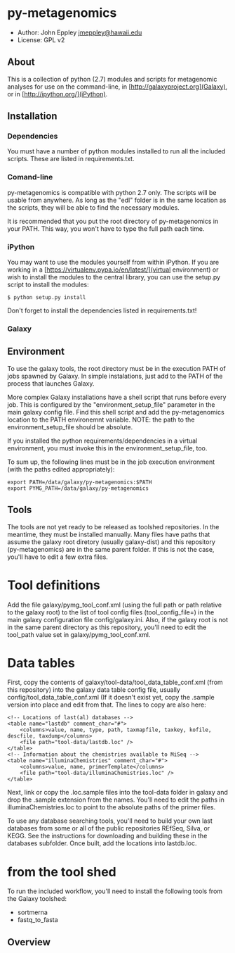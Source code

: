 py-metagenomics
===============

- Author: John Eppley <jmeppley@hawaii.edu>
- License: GPL v2

About
-----
This is a collection of python (2.7) modules and scripts for metagenomic analyses for use on the command-line, in [http://galaxyproject.org](Galaxy), or in [http://ipython.org/](iPython).

Installation
------------
### Dependencies ###
You must have a number of python modules installed to run all the included scripts. These are listed in requirements.txt. 

### Comand-line ###
py-metagenomics is compatible with python 2.7 only. The scripts will be usable from anywhere. As long as the "edl" folder is in the same location as the scripts, they will be able to find the necessary modules.

It is recommended that you put the root directory of py-metagenomics in your PATH. This way, you won't have to type the full path each time.

### iPython ###
You may want to use the modules yourself from within iPython. If you are working in a [https://virtualenv.pypa.io/en/latest/](virtual environment) or wish to install the modules to the central library, you can use the setup.py script to install the modules:

    $ python setup.py install

Don't forget to install the dependencies listed in requirements.txt!

### Galaxy ###
## Environment ##
To use the galaxy tools, the root directory must be in the execution PATH of jobs spawned by Galaxy. In simple instalations, just add to the PATH of the process that launches Galaxy. 

More complex Galaxy installations have a shell script that runs before every job. This is configured by the "environment_setup_file" parameter in the main galaxy config file. Find this shell script and add the py-metagenomics location to the PATH environemnt variable. NOTE: the path to the environment_setup_file should be absolute.

If you installed the python requirements/dependencies in a virtual environment, you must invoke this in the environment_setup_file, too.

To sum up, the following lines must be in the job execution environment (with the paths edited appropriately):

	export PATH=/data/galaxy/py-metagenomics:$PATH
	export PYMG_PATH=/data/galaxy/py-metagenomics

## Tools ##
The tools are not yet ready to be released as toolshed repositories. In the meantime, they must be installed manually. Many files have paths that assume the galaxy root diretory (usually galaxy-dist) and this repository (py-metagenomics) are in the same parent folder. If this is not the case, you'll have to edit a few extra files.

# Tool definitions #
Add the file galaxy/pymg_tool_conf.xml (using the full path or path 
relative to the galaxy root) to the list of tool config files 
(tool_config_file=) in the main galaxy configuration file config/galaxy.ini. 
Also, if the galaxy root is not in the same parent directory as this 
repository, you'll need to edit the tool_path value set in 
galaxy/pymg_tool_conf.xml.

# Data tables #
First, copy the contents of galaxy/tool-data/tool_data_table_conf.xml (from this repository) into the galaxy data table config file, usually config/tool_data_table_conf.xml (If it doesn't exist yet, copy the .sample version into place and edit from that. The lines to copy are also here:

    <!-- Locations of last(al) databases -->
    <table name="lastdb" comment_char="#">
        <columns>value, name, type, path, taxmapfile, taxkey, kofile, descfile, taxdump</columns>
        <file path="tool-data/lastdb.loc" />
    </table>
    <!-- Information about the chemistries available to MiSeq -->
    <table name="illuminaChemistries" comment_char="#">
        <columns>value, name, primerTemplate</columns>
        <file path="tool-data/illuminaChemistries.loc" />
    </table>

Next, link or copy the .loc.sample files into the tool-data folder in galaxy and drop the .sample extension from the names. You'll need to edit the paths in illuminaChemistries.loc to point to the absolute paths of the primer files.

To use any database searching tools, you'll need to build your own last databases from some or all of the public repositories REfSeq, Silva, or KEGG. See the instructions for downloading and building these in the databases subfolder. Once built, add the locations into lastdb.loc.

# from the tool shed #

To run the included workflow, you'll need to install the following tools from the Galaxy toolshed:

 * sortmerna
 * fastq_to_fasta

Overview
--------


